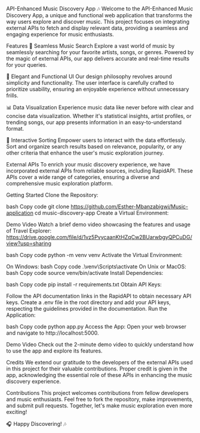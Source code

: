 API-Enhanced Music Discovery App 🎶
Welcome to the API-Enhanced Music Discovery App, a unique and functional web application that transforms the way users explore and discover music. This project focuses on integrating external APIs to fetch and display relevant data, providing a seamless and engaging experience for music enthusiasts.

Features
🚀 Seamless Music Search
Explore a vast world of music by seamlessly searching for your favorite artists, songs, or genres. Powered by the magic of external APIs, our app delivers accurate and real-time results for your queries.

🎨 Elegant and Functional UI
Our design philosophy revolves around simplicity and functionality. The user interface is carefully crafted to prioritize usability, ensuring an enjoyable experience without unnecessary frills.

📊 Data Visualization
Experience music data like never before with clear and concise data visualization. Whether it's statistical insights, artist profiles, or trending songs, our app presents information in an easy-to-understand format.

🔄 Interactive Sorting
Empower users to interact with the data effortlessly. Sort and organize search results based on relevance, popularity, or any other criteria that enhance the user's music exploration journey.

External APIs
To enrich your music discovery experience, we have incorporated external APIs from reliable sources, including RapidAPI. These APIs cover a wide range of categories, ensuring a diverse and comprehensive music exploration platform.

Getting Started
Clone the Repository:

bash
Copy code
git clone https://github.com/Esther-Mbanzabigwi/Music-application
cd music-discovery-app
Create a Virtual Environment:

Demo Video
Watch a brief demo video showcasing the features and usage of Travel Explorer: https://drive.google.com/file/d/1vz5PvycaanKtHZqCw2BUarwbgyQPCuDG/view?usp=sharing


bash
Copy code
python -m venv venv
Activate the Virtual Environment:

On Windows:
bash
Copy code
.\venv\Scripts\activate
On Unix or MacOS:
bash
Copy code
source venv/bin/activate
Install Dependencies:

bash
Copy code
pip install -r requirements.txt
Obtain API Keys:

Follow the API documentation links in the RapidAPI to obtain necessary API keys.
Create a .env file in the root directory and add your API keys, respecting the guidelines provided in the documentation.
Run the Application:

bash
Copy code
python app.py
Access the App:
Open your web browser and navigate to http://localhost:5000.

Demo Video
Check out the 2-minute demo video to quickly understand how to use the app and explore its features.

Credits
We extend our gratitude to the developers of the external APIs used in this project for their valuable contributions. Proper credit is given in the app, acknowledging the essential role of these APIs in enhancing the music discovery experience.

Contributions
This project welcomes contributions from fellow developers and music enthusiasts. Feel free to fork the repository, make improvements, and submit pull requests. Together, let's make music exploration even more exciting!

🎧 Happy Discovering! 🎶






